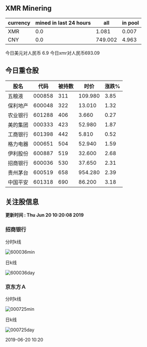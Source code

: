 ## XMR Minering

|currency|mined in last 24 hours|all|in pool|
|---|---|---|---|
|XMR|0.0|1.081|0.007|
|CNY|0.0|749.002|4.963|

今日美元对人民币 6.9	今日xmr对人民币693.09


## 今日重仓股 

|股名|代码|被持数|时价|涨跌%|
|---|---|---|---|---|
|五粮液|000858|311|109.980|3.85|
|保利地产|600048|322|13.010|1.32|
|农业银行|601288|406|3.660|0.27|
|美的集团|000333|423|52.980|1.87|
|工商银行|601398|442|5.810|0.52|
|格力电器|000651|504|52.940|1.59|
|伊利股份|600887|519|32.600|2.68|
|招商银行|600036|530|37.650|2.31|
|贵州茅台|600519|658|954.280|2.39|
|中国平安|601318|690|86.200|3.18|

## 关注股信息
**更新时间 : Thu Jun 20 10:20:08 2019**
### 招商银行 
分时k线

![600036min](http://image.sinajs.cn/newchart/min/n/sh600036.gif)

日k线

![600036day](http://image.sinajs.cn/newchart/daily/n/sh600036.gif)

### 京东方Ａ 
分时k线

![000725min](http://image.sinajs.cn/newchart/min/n/sz000725.gif)

日k线

![000725day](http://image.sinajs.cn/newchart/daily/n/sz000725.gif)

2019-06-20 10:20